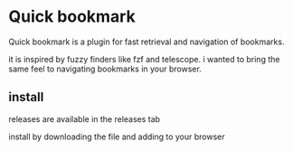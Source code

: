 # Quick bookmark

Quick bookmark is a plugin for fast retrieval and navigation of bookmarks.

it is inspired by fuzzy finders like fzf and telescope. i wanted to bring the same feel to navigating bookmarks in your browser.

## install

releases are available in the releases tab

install by downloading the file and adding to your browser